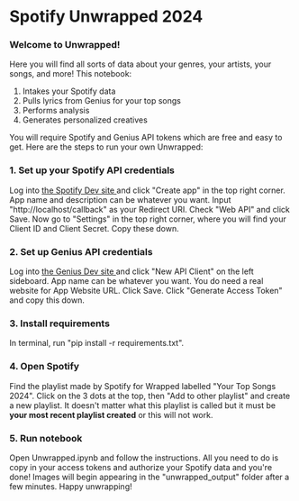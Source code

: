 # Spotify Unwrapped 2024

### Welcome to Unwrapped! 
Here you will find all sorts of data about your genres, your artists, your songs, and more! This notebook:
1. Intakes your Spotify data
2. Pulls lyrics from Genius for your top songs
3. Performs analysis
4. Generates personalized creatives

You will require Spotify and Genius API tokens which are free and easy to get. Here are the steps to run your own Unwrapped:
### 1. Set up your Spotify API credentials
Log into <a href = 'https://developer.spotify.com/dashboard'> the Spotify Dev site </a> and click "Create app" in the top right corner. App name and description can be whatever you want. Input "http://localhost/callback" as your Redirect URI. Check "Web API" and click Save. Now go to "Settings" in the top right corner, where you will find your Client ID and Client Secret. Copy these down.
### 2. Set up Genius API credentials
Log into <a href = 'https://genius.com/api-clients'> the Genius Dev site </a> and click "New API Client" on the left sideboard. App name can be whatever you want. You do need a real website for App Website URL. Click Save. Click "Generate Access Token" and copy this down.
### 3. Install requirements
In terminal, run "pip install -r requirements.txt".
### 4. Open Spotify
Find the playlist made by Spotify for Wrapped labelled "Your Top Songs 2024". Click on the 3 dots at the top, then "Add to other playlist" and create a new playlist. It doesn't matter what this playlist is called but it must be **your most recent playlist created** or this will not work.
### 5. Run notebook
Open Unwrapped.ipynb and follow the instructions. All you need to do is copy in your access tokens and authorize your Spotify data and you're done! Images will begin appearing in the "unwrapped_output" folder after a few minutes. Happy unwrapping!


